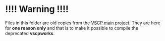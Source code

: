 # !!!! Warning !!!!

Files in this folder are old copies from the [VSCP main project](https://github.com/grodansparadis/vscp). They are here for **one reason only** and that is to make it possible to compile the deprecated **vscpworks**.